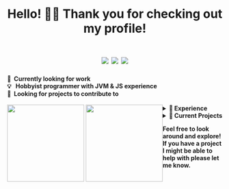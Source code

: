 <div align="center">
  <h1>Hello! 👋🏼 Thank you for checking out my profile!</h1>
  <h1>
    <a href="https://paypal.me/atrius"><img src="https://img.shields.io/badge/Support_Me-$-9900FF?style=for-the-badge&logo=paypal&logoColor=white"></a>
    <a href="mailto:xAtrius@outlook.com"><img src="https://img.shields.io/badge/Email_Me-xAtrius@outlook.com-EA4335?style=for-the-badge&logo=gmail&logoColor=white"></a>
    <a href="#"><img src="https://img.shields.io/github/followers/AtriusX?color=745df0&logo=github&style=for-the-badge"></a>
  </h1>
</div>
<b>
  💼 &nbsp;Currently looking for work
  <br />
  💡 &nbsp;&nbsp;Hobbyist programmer with JVM & JS experience
  <br />
  🔎 &nbsp;Looking for projects to contribute to
  <br />
</b>
</br>
<div align="center" style="float:left">
  <img height="180em" src="https://github-readme-stats.vercel.app/api?username=atriusx&bg_color=45,8052FF,5555FF&text_color=FFFFFF&title_color=21FFFF&icon_color=21FFFF&hide_border=true&border_radius=10&include_all_commits=true&count_private=true&custom_title=Github%20Stats" />
  <img height="180em" src="https://github-readme-stats.vercel.app/api/top-langs/?username=atriusx&layout=compact&bg_color=45,D82C20,FF5555&text_color=FFFFFF&title_color=FFF&icon_color=21FFFF&hide_border=true&border_radius=10&include_all_commits=true&count_private=true&custom_title=Language%20Breakdown&langs_count=8" />
</div>
<details>
  <summary><b>📝 Experience</b></summary>
  
  ## What I've Worked With
  
  **This is a shortlist of all the tools I've worked with to some extent in the past!**
  <div align="justify">
    <img src="https://img.shields.io/badge/Java-ED8B00?style=for-the-badge&logo=java&logoColor=white">
    <img src="https://img.shields.io/badge/Kotlin-7F52FF?&style=for-the-badge&logo=kotlin&logoColor=white">
    <img src="https://img.shields.io/badge/JavaScript-323330?style=for-the-badge&logo=javascript&logoColor=F7DF1E">
    <img src="https://img.shields.io/badge/TypeScript-007ACC?style=for-the-badge&logo=typescript&logoColor=white">
    <img src="https://img.shields.io/badge/Python-14354C?style=for-the-badge&logo=python&logoColor=white">
    <img src="https://img.shields.io/badge/HTML-E44D26?style=for-the-badge&logo=html5&logoColor=white">
    <img src="https://img.shields.io/badge/CSS-379AD6?style=for-the-badge&logo=css3&logoColor=white">
    <img src="https://img.shields.io/badge/P5.js-ED225D?style=for-the-badge&logo=p5.js&logoColor=white">
    <img src="https://img.shields.io/badge/Socket.io-000?style=for-the-badge&logo=socket.io&logoColor=white">
    <img src="https://img.shields.io/badge/React-10DAFF?style=for-the-badge&logo=react&logoColor=white">
    <img src="https://img.shields.io/badge/Next.js-000?style=for-the-badge&logo=next.js&logoColor=white">
    <img src="https://img.shields.io/badge/Express.js-313131?style=for-the-badge&logo=express&logoColor=white">
    <img src="https://img.shields.io/badge/Mikro_ORM-166788?style=for-the-badge&logo=mikroorm&logoColor=white">
    <img src="https://img.shields.io/badge/JDA-994BDC?style=for-the-badge">
    <img src="https://img.shields.io/badge/Jetbrains_Compose-4285F4?style=for-the-badge&logo=jetbrains&logoColor=white">
    <img src="https://img.shields.io/badge/Spring_Boot-6DB33F?style=for-the-badge&logo=springboot&logoColor=white">
    <img src="https://img.shields.io/badge/Git-F05032?style=for-the-badge&logo=git&logoColor=white">
    <img src="https://img.shields.io/badge/Github-181717?style=for-the-badge&logo=github&logoColor=white">
    <img src="https://img.shields.io/badge/Gitlab-FCA121?style=for-the-badge&logo=gitlab&logoColor=white">
    <img src="https://img.shields.io/badge/Gradle-02303A?style=for-the-badge&logo=gradle&logoColor=white">
    <img src="https://img.shields.io/badge/Maven-C71A36?style=for-the-badge&logo=apachemaven&logoColor=white">
    <img src="https://img.shields.io/badge/NPM-CB3837?style=for-the-badge&logo=npm&logoColor=white">
    <img src="https://img.shields.io/badge/Yarn-2C8EBB?style=for-the-badge&logo=yarn&logoColor=white">
    <img src="https://img.shields.io/badge/IntelliJ-000?style=for-the-badge&logo=intellijidea&logoColor=white">
    <img src="https://img.shields.io/badge/vscode-007ACC?style=for-the-badge&logo=visualstudiocode&logoColor=white">
    <img src="https://img.shields.io/badge/Docker-2496ED?style=for-the-badge&logo=docker&logoColor=white">
    <img src="https://img.shields.io/badge/Redis-DC382D?style=for-the-badge&logo=redis&logoColor=white">
    <img src="https://img.shields.io/badge/Postgres-4169E1?style=for-the-badge&logo=postgresql&logoColor=white">
    <img src="https://img.shields.io/badge/Paper_MC-5555FF?style=for-the-badge&logo=papermc&logoColor=white">
  </div>

  ## Other Things I Want To Explore
  
  **Things I want to experiment with, or have briefly looked at but haven't had the time to sit down with.**
  <div align="justify">
    <img src="https://img.shields.io/badge/Scala-DC322F?style=for-the-badge&logo=scala&logoColor=white">
    <img src="https://img.shields.io/badge/Rust-000000?style=for-the-badge&logo=rust&logoColor=white">
    <img src="https://img.shields.io/badge/Prisma-2D3748?style=for-the-badge&logo=prisma&logoColor=white">
    <img src="https://img.shields.io/badge/Spring-6DB33F?style=for-the-badge&logo=spring&logoColor=white">
    <img src="https://img.shields.io/badge/JUnit_5-25A162?style=for-the-badge&logo=junit5&logoColor=white">
    <img src="https://img.shields.io/badge/Vue-4FC08D?style=for-the-badge&logo=vue.js&logoColor=white">
    <img src="https://img.shields.io/badge/Svelte-FF3E00?style=for-the-badge&logo=svelte&logoColor=white">
    <img src="https://img.shields.io/badge/Gatsby-663399?style=for-the-badge&logo=gatsby&logoColor=white">
    <img src="https://img.shields.io/badge/Tailwind_CSS-06B6D4?style=for-the-badge&logo=tailwindcss&logoColor=white">
    <img src="https://img.shields.io/badge/Appwrite-F02E65?style=for-the-badge&logo=appwrite&logoColor=white">
    <img src="https://img.shields.io/badge/Framer_Motion-7700FF?style=for-the-badge&logo=framer&logoColor=white">
    <img src="https://img.shields.io/badge/Storybook-FF4785?style=for-the-badge&logo=storybook&logoColor=white">
    <img src="https://img.shields.io/badge/Github_Actions-181717?style=for-the-badge&logo=githubactions&logoColor=white">
    <img src="https://img.shields.io/badge/Circle_CI-343434?style=for-the-badge&logo=circleci&logoColor=white">
    <img src="https://img.shields.io/badge/Kubernetes-326CE5?style=for-the-badge&logo=kubernetes&logoColor=white">
    <img src="https://img.shields.io/badge/AWS-232F3E?style=for-the-badge&logo=amazonaws&logoColor=white">
    <img src="https://img.shields.io/badge/Mongo_DB-47A248?style=for-the-badge&logo=mongodb&logoColor=white">
    <img src="https://img.shields.io/badge/SQLite-003B57?style=for-the-badge&logo=sqlite&logoColor=white">
    <img src="https://img.shields.io/badge/Graph_QL-E10098?style=for-the-badge&logo=graphql&logoColor=white">
    <img src="https://img.shields.io/badge/Figma-F24E1E?style=for-the-badge&logo=figma&logoColor=white">
    <img src="https://img.shields.io/badge/Framer-7700FF?style=for-the-badge&logo=framer&logoColor=white">
  </div>
</details>
<details>
  <summary><b>🚀 Current Projects</b></summary>
  
  ## Active Projects

  <div align="justify">  
    <a href="https://github.com/AtriusX/Waystones"><img src="https://img.shields.io/badge/Waystones-8934eb?style=for-the-badge&url=https://github.com/AtriusX/Waystones/" /></a>
  </div>
  
  ## Inactive Projects
  
  <div align="justify">
    <a href="https://github.com/AtriusX/DungeonKit"><img src="https://img.shields.io/badge/DungeonKit-7F52FF?style=for-the-badge&url=https://github.com/AtriusX/DungeonKit/" /></a>
    <a href="https://github.com/AtriusX/Duelingo"><img src="https://img.shields.io/badge/Duelingo-58CC02?style=for-the-badge&url=https://github.com/AtriusX/Duelingo/" /></a>
    <a href="https://github.com/AtriusX/Rest-Calculator"><img src="https://img.shields.io/badge/Rest_Calculator-6DB33F?style=for-the-badge&url=https://github.com/AtriusX/Rest-Calculator/" /></a>
  </div>
</details>

**Feel free to look around and explore! If you have a project I might be able to help with please let me know.**
